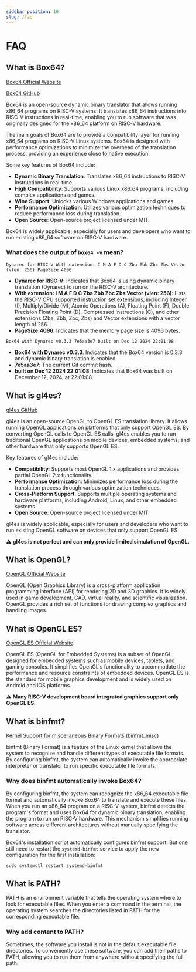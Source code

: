 ```yaml
---
sidebar_position: 10
slug: /faq
---
```


# FAQ

## What is Box64?

[Box64 Official Website](https://box86.org/)

[Box64 GitHub](https://github.com/ptitSeb/box64)

Box64 is an open-source dynamic binary translator that allows running x86_64 programs on RISC-V systems. It translates x86_64 instructions into RISC-V instructions in real-time, enabling you to run software that was originally designed for the x86_64 platform on RISC-V hardware.

The main goals of Box64 are to provide a compatibility layer for running x86_64 programs on RISC-V Linux systems. Box64 is designed with performance optimizations to minimize the overhead of the translation process, providing an experience close to native execution.

Some key features of Box64 include:

- **Dynamic Binary Translation**: Translates x86_64 instructions to RISC-V instructions in real-time.
- **High Compatibility**: Supports various Linux x86_64 programs, including complex applications and games.
- **Wine Support**: Unlocks various Windows applications and games.
- **Performance Optimization**: Utilizes various optimization techniques to reduce performance loss during translation.
- **Open Source**: Open-source project licensed under MIT.

Box64 is widely applicable, especially for users and developers who want to run existing x86_64 software on RISC-V hardware.

### What does the output of `box64 -v` mean?

```shell
Dynarec for RISC-V With extension: I M A F D C Zba Zbb Zbc Zbs Vector (vlen: 256) PageSize:4096
```

- **Dynarec for RISC-V**: Indicates that Box64 is using dynamic binary translation (Dynarec) to run on the RISC-V architecture.
- **With extension: I M A F D C Zba Zbb Zbc Zbs Vector (vlen: 256)**: Lists the RISC-V CPU supported instruction set extensions, including Integer (I), Multiply/Divide (M), Atomic Operations (A), Floating Point (F), Double Precision Floating Point (D), Compressed Instructions (C), and other extensions (Zba, Zbb, Zbc, Zbs) and Vector extensions with a vector length of 256.
- **PageSize:4096**: Indicates that the memory page size is 4096 bytes.

```shell
Box64 with Dynarec v0.3.3 7e5aa3e7 built on Dec 12 2024 22:01:08
```

- **Box64 with Dynarec v0.3.3**: Indicates that the Box64 version is 0.3.3 and dynamic binary translation is enabled.
- **7e5aa3e7**: The current Git commit hash.
- **built on Dec 12 2024 22:01:08**: Indicates that Box64 was built on December 12, 2024, at 22:01:08.

## What is gl4es?

[gl4es GitHub](https://github.com/ptitSeb/gl4es)

gl4es is an open-source OpenGL to OpenGL ES translation library. It allows running OpenGL applications on platforms that only support OpenGL ES. By converting OpenGL calls to OpenGL ES calls, gl4es enables you to run traditional OpenGL applications on mobile devices, embedded systems, and other hardware that only supports OpenGL ES.

Key features of gl4es include:

- **Compatibility**: Supports most OpenGL 1.x applications and provides partial OpenGL 2.x functionality.
- **Performance Optimization**: Minimizes performance loss during the translation process through various optimization techniques.
- **Cross-Platform Support**: Supports multiple operating systems and hardware platforms, including Android, Linux, and other embedded systems.
- **Open Source**: Open-source project licensed under MIT.

gl4es is widely applicable, especially for users and developers who want to run existing OpenGL software on devices that only support OpenGL ES.

⚠ **gl4es is not perfect and can only provide limited simulation of OpenGL.**

## What is OpenGL?

[OpenGL Official Website](https://www.opengl.org/)

OpenGL (Open Graphics Library) is a cross-platform application programming interface (API) for rendering 2D and 3D graphics. It is widely used in game development, CAD, virtual reality, and scientific visualization. OpenGL provides a rich set of functions for drawing complex graphics and handling images.

## What is OpenGL ES?

[OpenGL ES Official Website](https://www.khronos.org/opengles/)

OpenGL ES (OpenGL for Embedded Systems) is a subset of OpenGL designed for embedded systems such as mobile devices, tablets, and gaming consoles. It simplifies OpenGL's functionality to accommodate the performance and resource constraints of embedded devices. OpenGL ES is the standard for mobile graphics development and is widely used on Android and iOS platforms.

⚠ **Many RISC-V development board integrated graphics support only OpenGL ES.**

## What is binfmt?

[Kernel Support for miscellaneous Binary Formats (binfmt_misc)](https://www.kernel.org/doc/html/latest/admin-guide/binfmt-misc.html)

binfmt (Binary Format) is a feature of the Linux kernel that allows the system to recognize and handle different types of executable file formats. By configuring binfmt, the system can automatically invoke the appropriate interpreter or translator to run specific executable file formats.

### Why does binfmt automatically invoke Box64?

By configuring binfmt, the system can recognize the x86_64 executable file format and automatically invoke Box64 to translate and execute these files. When you run an x86_64 program on a RISC-V system, binfmt detects the program's format and uses Box64 for dynamic binary translation, enabling the program to run on RISC-V hardware. This mechanism simplifies running software across different architectures without manually specifying the translator.

Box64's installation script automatically configures binfmt support. But one still need to restart the `systemd-binfmt` service to apply the new configuration for the first installation:

```shell
sudo systemctl restart systemd-binfmt
```

## What is PATH?

PATH is an environment variable that tells the operating system where to look for executable files. When you enter a command in the terminal, the operating system searches the directories listed in PATH for the corresponding executable file.

### Why add content to PATH?

Sometimes, the software you install is not in the default executable file directories. To conveniently use these software, you can add their paths to PATH, allowing you to run them from anywhere without specifying the full path.
